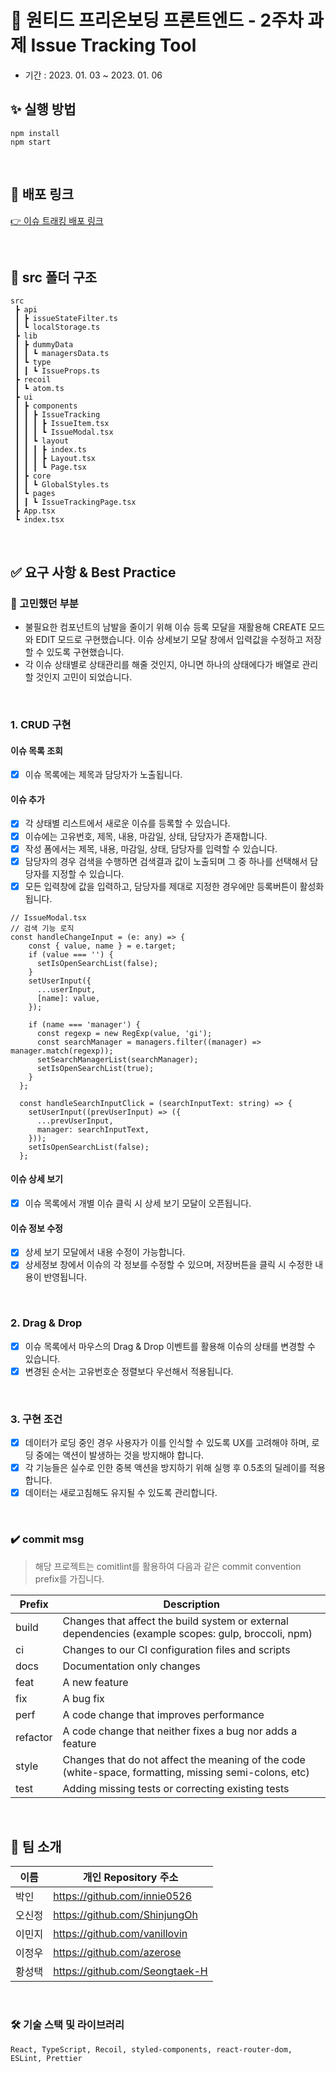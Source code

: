 # 🚀 원티드 프리온보딩 프론트엔드 - 2주차 과제 Issue Tracking Tool

- 기간 : 2023. 01. 03 ~ 2023. 01. 06


## ✨ 실행 방법

```
npm install
npm start
```
 
<br/>

## 📌 배포 링크
[👉 이슈 트래킹 배포 링크](https://pre-onboarding-8th-2-5-h1sbdofh9-vanillovin.vercel.app/)

<br/>

## 📁 src 폴더 구조

```
src
 ┣ api
 ┃ ┣ issueStateFilter.ts
 ┃ ┗ localStorage.ts
 ┣ lib
 ┃ ┣ dummyData
 ┃ ┃ ┗ managersData.ts
 ┃ ┗ type
 ┃ ┃ ┗ IssueProps.ts
 ┣ recoil
 ┃ ┗ atom.ts
 ┣ ui
 ┃ ┣ components
 ┃ ┃ ┣ IssueTracking
 ┃ ┃ ┃ ┣ IssueItem.tsx
 ┃ ┃ ┃ ┗ IssueModal.tsx
 ┃ ┃ ┗ layout
 ┃ ┃ ┃ ┣ index.ts
 ┃ ┃ ┃ ┣ Layout.tsx
 ┃ ┃ ┃ ┗ Page.tsx
 ┃ ┣ core
 ┃ ┃ ┗ GlobalStyles.ts
 ┃ ┗ pages
 ┃ ┃ ┗ IssueTrackingPage.tsx
 ┣ App.tsx
 ┗ index.tsx
```

<br/>

## ✅ 요구 사항 & Best Practice

### 🤔 고민했던 부분

* 불필요한 컴포넌트의 남발을 줄이기 위해 이슈 등록 모달을 재활용해 CREATE 모드와 EDIT 모드로 구현했습니다. 이슈 상세보기 모달 창에서 입력값을 수정하고 저장할 수 있도록 구현했습니다.
* 각 이슈 상태별로 상태관리를 해줄 것인지, 아니면 하나의 상태에다가 배열로 관리할 것인지 고민이 되었습니다.

<br/>

### 1. CRUD 구현

#### 이슈 목록 조회
- [x] 이슈 목록에는 제목과 담당자가 노출됩니다.

#### 이슈 추가

- [x] 각 상태별 리스트에서 새로운 이슈를 등록할 수 있습니다.
- [x] 이슈에는 고유번호, 제목, 내용, 마감일, 상태, 담당자가 존재합니다.
- [x] 작성 폼에서는 제목, 내용, 마감일, 상태, 담당자를 입력할 수 있습니다.
- [x] 담당자의 경우 검색을 수행하면 검색결과 값이 노출되며 그 중 하나를 선택해서 담당자를 지정할 수 있습니다.
- [x] 모든 입력창에 값을 입력하고, 담당자를 제대로 지정한 경우에만 등록버튼이 활성화 됩니다.

```tsx
// IssueModal.tsx
// 검색 기능 로직
const handleChangeInput = (e: any) => {
    const { value, name } = e.target;
    if (value === '') {
      setIsOpenSearchList(false);
    }
    setUserInput({
      ...userInput,
      [name]: value,
    });

    if (name === 'manager') {
      const regexp = new RegExp(value, 'gi');
      const searchManager = managers.filter((manager) => manager.match(regexp));
      setSearchManagerList(searchManager);
      setIsOpenSearchList(true);
    }
  };

  const handleSearchInputClick = (searchInputText: string) => {
    setUserInput((prevUserInput) => ({
      ...prevUserInput,
      manager: searchInputText,
    }));
    setIsOpenSearchList(false);
  };
```

#### 이슈 상세 보기

- [x] 이슈 목록에서 개별 이슈 클릭 시 상세 보기 모달이 오픈됩니다.

#### 이슈 정보 수정

- [x] 상세 보기 모달에서 내용 수정이 가능합니다.
- [x] 상세정보 창에서 이슈의 각 정보를 수정할 수 있으며, 저장버튼을 클릭 시 수정한 내용이 반영됩니다.

<br/>

### 2. Drag & Drop

- [x] 이슈 목록에서 마우스의 Drag & Drop 이벤트를 활용해 이슈의 상태를 변경할 수 있습니다.
- [x] 변경된 순서는 고유번호순 정렬보다 우선해서 적용됩니다.

<br/>

### 3. 구현 조건

- [x] 데이터가 로딩 중인 경우 사용자가 이를 인식할 수 있도록 UX를 고려해야 하며, 로딩 중에는 액션이 발생하는 것을 방지해야 합니다.
- [x] 각 기능들은 실수로 인한 중복 액션을 방지하기 위해 실행 후 0.5초의 딜레이를 적용합니다.
- [x] 데이터는 새로고침해도 유지될 수 있도록 관리합니다.

<br/>

### ✔️ commit msg

> 해당 프로젝트는 comitlint를 활용하여 다음과 같은 commit convention prefix를 가집니다.

| Prefix   | Description                                                                                            |
| -------- | ------------------------------------------------------------------------------------------------------ |
| build    | Changes that affect the build system or external dependencies (example scopes: gulp, broccoli, npm)    |
| ci       | Changes to our CI configuration files and scripts                                                      |
| docs     | Documentation only changes                                                                             |
| feat     | A new feature                                                                                          |
| fix      | A bug fix                                                                                              |
| perf     | A code change that improves performance                                                                |
| refactor | A code change that neither fixes a bug nor adds a feature                                              |
| style    | Changes that do not affect the meaning of the code (white-space, formatting, missing semi-colons, etc) |
| test     | Adding missing tests or correcting existing tests                                                      |

<br/>

## 💪 팀 소개

| 이름      | 개인 Repository 주소                      |
| --------- | ----------------------------------------- |
| 박인      | https://github.com/innie0526              |
| 오신정    | https://github.com/ShinjungOh             |
| 이민지    | https://github.com/vanillovin             |
| 이정우    | https://github.com/azerose                |
| 황성택    | https://github.com/Seongtaek-H            |

<br/>

### 🛠 기술 스택 및 라이브러리
```
React, TypeScript, Recoil, styled-components, react-router-dom, ESLint, Prettier
```
